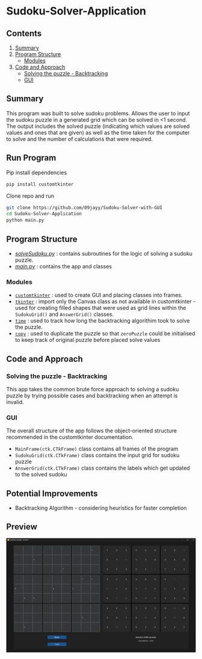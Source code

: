 # Sudoku-Solver-Application

## Contents

1. [Summary](#summary)
1. [Program Structure](#program-structure)
   - [Modules](#modules)
1. [Code and Approach](#code-and-approach)
   - [Solving the puzzle - Backtracking](#solving-the-puzzle---backtracking)
   - [GUI](#gui)

## Summary

This program was built to solve sudoku problems. Allows the user to input the sudoku puzzle in a generated grid which can be solved in <1 second. The output includes the solved puzzle (indicating which values are solved values and ones that are given) as well as the time taken for the computer to solve and the number of calculations that were required.

## Run Program

Pip install dependencies

```sh
pip install customtkinter
```

Clone repo and run

```sh
git clone https://github.com/09jayy/Sudoku-Solver-with-GUI
cd Sudoku-Solver-Application
python main.py
```

## Program Structure

- [_solveSudoku.py_](solveSudoku.py) : contains subroutines for the logic of solving a sudoku puzzle.
- [_main.py_](main.py) : contains the app and classes

### Modules

- [`customtkinter`](https://github.com/TomSchimansky/CustomTkinter) : used to create GUI and placing classes into frames.
- [`tkinter`](https://docs.python.org/3/library/tkinter.html) : import only the Canvas class as not available in customtkinter - used for creating filled shapes that were used as grid lines within the `SudokuGrid()` and `AnswerGrid()` classes.
- [`time`](https://docs.python.org/3/library/time.html) : used to track how long the backtracking algorithim took to solve the puzzle.
- [`copy`](https://docs.python.org/3/library/copy.html) : used to duplicate the puzzle so that `zeroPuzzle` could be initialised to keep track of original puzzle before placed solve values

## Code and Approach

### Solving the puzzle - Backtracking

This app takes the common brute force approach to solving a sudoku puzzle by trying possible cases and backtracking when an attempt is invalid.

### GUI

The overall structure of the app follows the object-oriented structure recommended in the customtkinter documentation. <br>

- `MainFrame(ctk.CTkFrame)` class contains all frames of the program
- `SudokuGrid(ctk.CTkFrame)` class contains the input grid for sudoku puzzle
- `AnswerGrid(ctk.CTkFrame)` class contains the labels which get updated to the solved sudoku

## Potential Improvements

- Backtracking Algorithm - considering heuristics for faster completion

## Preview

![Screenshot of sudoku solver puzzle solved](https://github.com/09jayy/09jayy/blob/main/assets/Sudoku-Solver-with-GUI/solved-puzzle-screenshot.png?raw=true)
